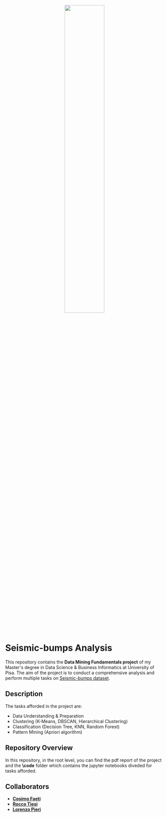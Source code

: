 <p align="center">
  <img width="50%" src="https://github.com/RiccardoGalarducci/seismic-bump-analysis/blob/main/img/marchio_unipi_black.png">
</p>
<br>

# Seismic-bumps Analysis

This repository contains the **Data Mining Fundamentals project** of my Master's degree in Data Science & Business Informatics at University of Pisa.
The aim of the project is to conduct a comprehensive analysis and perform multiple tasks on 
[Seismic-bumps dataset](https://archive.ics.uci.edu/dataset/266/seismic+bumps).

## Description

The tasks afforded in the project are:

- Data Understanding & Preparation
- Clustering (K-Means, DBSCAN, Hierarchical Clustering) 
- Classification (Decision Tree, KNN, Random Forest)
- Pattern Mining (Apriori algorithm)

## Repository Overview

In this repository, in the root level, you can find the pdf report of the project and the **\code** folder which contains the jupyter notebooks diveded for tasks afforded.

## Collaborators

* **[Cosimo Faeti](https://github.com/CosimoFaeti)**
* **[Rocco Tiesi](https://github.com/roccotiesi)**
* **[Lorenzo Pieri](https://github.com/lorenzopieri99)**
